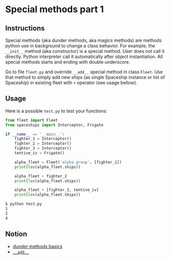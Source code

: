 # Special methods part 1

## Instructions

Special methods (aka dunder methods, aka magics methods) are methods python use in background to change a class behavior.
For example, the `__init__` method (aka constructor) is a special method. User does not call it directly. Python interpreter call it automatically after object instantiation. All special methods starts and ending with double underscore.

Go to file `fleet.py` and override `__add__` special method in class `Fleet`.
Use that method to simply add new ships (as single Spaceship instance or list of Spaceship) in existing fleet with `+` operator (see usage bellow).

## Usage

Here is a possible `test.py` to test your functions:

```python
from fleet import Fleet
from spaceships import Interceptor, Frigate

if __name__ == '__main__':
    fighter_1 = Interceptor()
    fighter_2 = Interceptor()
    fighter_3 = Interceptor()
    tentive_iv = Frigate()

    alpha_fleet = Fleet('alpha group', [fighter_1])
    print(len(alpha_fleet.ships))

    alpha_fleet + fighter_2
    print(len(alpha_fleet.ships))

    alpha_fleet + [fighter_3, tentive_iv]
    print(len(alpha_fleet.ships))
```

```bash
$ python test.py
1
2
4
```

## Notion

* [dunder methods basics](https://towardsdatascience.com/a-guide-to-pythons-dunder-methods-3b8104fce335)
* [`__add__`](https://docs.python.org/3/reference/datamodel.html#object.__add__)
